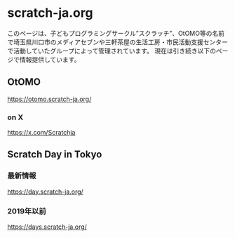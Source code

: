 # scratch-ja.org
このページは、子どもプログラミングサークル”スクラッチ”、OtOMO等の名前で埼玉県川口市のメディアセブンや三軒茶屋の生活工房・市民活動支援センターで活動していたグループによって管理されています。
現在は引き続き以下のページで情報提供しています。

## OtOMO
https://otomo.scratch-ja.org/
### on X
https://x.com/Scratchja

## Scratch Day in Tokyo
### 最新情報
https://day.scratch-ja.org/
### 2019年以前
https://days.scratch-ja.org/


